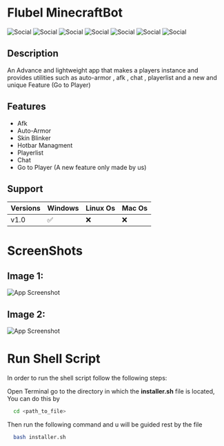 
# Flubel MinecraftBot


![Social](https://img.shields.io/twitter/follow/Flubel_?color=%231DA1F2&label=Twitter&style=for-the-badge)
![Social](https://img.shields.io/youtube/channel/subscribers/UCha9zIeWFX58QASlKFW3CwQ?style=for-the-badge)
![Social](https://img.shields.io/github/downloads/MrFiend179/Flubel-MinecraftBot/v1.0/total?color=blue&style=for-the-badge)
![Social](https://img.shields.io/github/release-date/MrFiend179/Flubel-MinecraftBot?style=for-the-badge)
![Social](https://img.shields.io/github/last-commit/MrFiend179/Flubel-MinecraftBot?color=important&style=for-the-badge)
![Social](https://img.shields.io/github/languages/code-size/MrFiend179/Flubel-MinecraftBot?style=for-the-badge)
![Social](https://img.shields.io/github/issues/MrFiend179/Flubel-MinecraftBot?style=for-the-badge)
## Description
  An Advance and lightweight app that makes a players instance and provides utilities such as auto-armor , afk , chat , playerlist and a new and unique Feature (Go to Player)

## Features

- Afk
- Auto-Armor
- Skin Blinker
- Hotbar Managment
- Playerlist
- Chat
- Go to Player (A new feature only made by us)


## Support

| Versions  | Windows| Linux Os | Mac Os   |
|-----------|--------|-------|----- |
| v1.0      |     ✅   |    ❌   |  ❌    |


# ScreenShots
## Image 1:
![App Screenshot](https://pbs.twimg.com/media/FgQEgCwXgAAdJpv?format=png&name=900x900)

## Image 2:
![App Screenshot](https://pbs.twimg.com/media/FgQEgCtWQAQlUQw?format=png&name=900x900)

# Run Shell Script
In order to run the shell script follow the following steps:

Open Terminal go to the directory in which the **installer.sh** file is located, You can do this by
```bash
  cd <path_to_file>
```
Then run the following command and u will be guided rest by the file
```bash
  bash installer.sh
```

